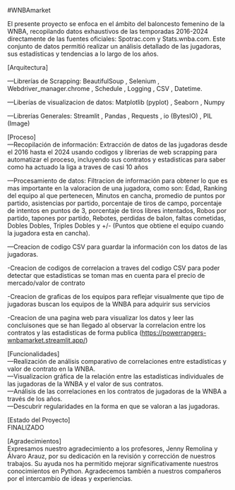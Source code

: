 #WNBAmarket

El presente proyecto se enfoca en el ámbito del baloncesto femenino de la WNBA, recopilando
datos exhaustivos de las temporadas 2016-2024 directamente de las fuentes oficiales: Spotrac.com y Stats.wnba.com. Este conjunto de datos 
permitió realizar un análisis detallado de las jugadoras, sus estadísticas y tendencias a lo largo de los años.

[Arquitectura]

—Librerías de Scrapping:
BeautifulSoup ,  Selenium  ,  Webdriver_manager.chrome  ,   Schedule  ,   Logging  ,  CSV  ,   Datetime. 


—Liberías de visualizacion de datos:
Matplotlib (pyplot)  ,  Seaborn  ,  Numpy

—Librerías Generales: 
Streamlit  ,  Pandas  ,  Requests  ,  io (BytesIO)  ,  PIL (Image)

[Proceso]  
—Recopilación de información: Extracción de datos de las jugadoras desde el 2016 hasta el 2024 usando codigos y librerias de web scrapping para automatizar el proceso, incluyendo sus contratos y estadisticas para saber como ha actuado la liga a traves de casi 10 años

—Procesamiento de datos: Filtracion de información para obtener lo que es mas importante en la valoracion de una jugadora, como son:
Edad, Ranking del equipo al que pertenecen, Minutos en cancha, promedio de puntos por partido, asistencias por partido, porcentaje de tiros de campo, porcentaje de intentos en puntos de 3, porcentaje de tiros libres intentados, Robos por partido, tapones por partido, Rebotes, perdidas de balon, faltas cometidas, Dobles Dobles, Triples Dobles y +/- (Puntos que obtiene el equipo cuando la jugadora esta en cancha).

—Creacion de codigo CSV para guardar la información con los datos de las jugadoras. 

-Creacion de codigos de correlacion a traves del codigo CSV para poder detectar que estadisticas se toman mas en cuenta para el precio de mercado/valor de contrato

-Creacion de graficas de los equipos para reflejar visualmente que tipo de jugadoras buscan los equipos de la WNBA para adquirir sus servicios

-Creacion de una pagina web para visualizar los datos y leer las concluisones que se han llegado al observar la correlacion entre los contratos y las estadisticas de forma publica (https://powerrangers-wnbamarket.streamlit.app/)


[Funcionalidades]  
—Realización de análisis comparativo de correlaciones entre estadísticas y valor de contrato en la WNBA.  
—Visualizacion gráfica de la relación entre las estadísticas individuales de las jugadoras de la WNBA y el valor de sus contratos.  
—Análisis de las correlaciones en los contratos de jugadoras de la WNBA a través de los años.  
—Descubrir regularidades en la forma en que se valoran a las jugadoras.  




[Estado del Proyecto]  
FINALIZADO

[Agradecimientos]  
Expresamos nuestro agradecimiento a los profesores, Jenny Remolina y Álvaro Arauz, por su dedicación en la revisión y corrección de nuestros trabajos. Su ayuda nos ha permitido 
mejorar significativamente nuestros conocimientos en Python. Agradecemos también a nuestros compañeros por el intercambio de ideas y experiencias.
